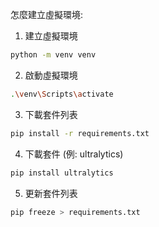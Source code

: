怎麼建立虛擬環境:

1.  建立虛擬環境
```bash
python -m venv venv
```

2.  啟動虛擬環境
```bash
.\venv\Scripts\activate
```

3.  下載套件列表
```bash
pip install -r requirements.txt
```

4.  下載套件 (例: ultralytics)
```bash
pip install ultralytics
```

5. 更新套件列表
```bash
pip freeze > requirements.txt
```